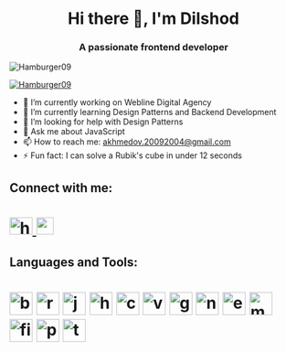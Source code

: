 <h1 align="center">Hi there 👋, I'm Dilshod</h1>

<h3 align="center">A passionate frontend developer</h3>

<p align="left"> <img src="https://komarev.com/ghpvc/?username=Hamburger09&label=Profile%20views&color=green&style=flat" alt="Hamburger09" /> </p>

<p align="left"> <a href="https://github.com/ryo-ma/github-profile-trophy"><img src="https://github-profile-trophy.vercel.app/?username=Hamburger09&theme=matrix" alt="Hamburger09" /></a> </p>

- 🔭 I’m currently working on Webline Digital Agency
- 🌱 I’m currently learning Design Patterns and Backend Development
- 🤔 I’m looking for help with Design Patterns
- 💬 Ask me about JavaScript
- 📫 How to reach me: akhmedov.20092004@gmail.com
- ⚡ Fun fact: I can solve a Rubik's cube in under 12 seconds

## Connect with me:
<h1>
<a href="https://www.linkedin.com/in/dilshod-akhmedov-70b173195/" target="_blank">
<img src="https://raw.githubusercontent.com/rahuldkjain/github-profile-readme-generator/master/src/images/icons/Social/linked-in-alt.svg" alt="https://www.linkedin.com/in/ozodbek-juraev-201480208/" height="30" width="40"/>
</a>
<a href="https://stackoverflow.com/users/13940514/dilshod-akhmedov
">
<img  src="https://raw.githubusercontent.com/rahuldkjain/github-profile-readme-generator/master/src/images/icons/Social/stack-overflow.svg" height="30" width="30"/>
</a>
</h1>

## Languages and Tools:
<h1>
<img src="https://img.icons8.com/?size=512&id=g9mmSxx3SwAI&format=png" height="40" width="40" alt="bootstrap"/>
<img src="https://img.icons8.com/?size=512&id=NfbyHexzVEDk&format=png" height="40" width="40" alt="reactjs"/>
<img src="https://img.icons8.com/?size=512&id=108784&format=png" height="40" width="40" alt="javascript"/>
<img src="https://img.icons8.com/?size=512&id=20909&format=png" height="40" width="40" alt="html5"/>
<img src="https://img.icons8.com/?size=512&id=21278&format=png" height="40" width="40" alt="css3"/>
<img src="https://img.icons8.com/?size=512&id=eETV3RNHVrWA&format=png" height="40" width="40" alt="vuejs"/>
<img src="https://img.icons8.com/?size=512&id=20906&format=png" height="40" width="40" alt="git"/>
<img src="https://img.icons8.com/?size=512&id=hsPbhkOH4FMe&format=png" height="40" width="40" alt="nodejs"/>
<img src="https://img.icons8.com/?size=512&id=kg46nzoJrmTR&format=png" height="40" width="40" alt="expressjs"/>
<img src="https://img.icons8.com/?size=512&id=74402&format=png" height="40" width="40" alt="mongodb"/>
<img src="https://img.icons8.com/?size=512&id=62452&format=png" height="40" width="40" alt="firebasejs"/>
<img src="https://img.icons8.com/?size=512&id=EPbEfEa7o8CB&format=png" height="40" width="40" alt="postman"/>
<img src="https://img.icons8.com/?size=512&id=CIAZz2CYc6Kc&format=png" height="40" width="40" alt="tailwindcss"/>
</h1>
